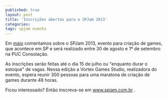 ```yaml
---
published: true
layout: post
title: 'Inscrições abertas para o SPJam 2013'
categories: 
tags: spjam evento
---
```


 
Em <a href="http://jogosdaqui.blog.uol.com.br/arch2013-05-01_2013-05-31.html#2013_05-06_19_14_52-154784552-0" target="_blank">maio</a>
 comentamos sobre o SPJam 2013, evento para cria&#231;&#227;o de games, que acontece em SP e ser&#225; realizado entre 30 de agosto e 1&#186; de setembro na PUC Consola&#231;&#227;o.
 
As inscri&#231;&#245;es ser&#227;o feitas at&#233; o dia 15 de julho ou &quot;enquanto durar o estoque&quot; de vagas.
Nessa edi&#231;&#227;o a Vortex Games Studio, realizadora do evento, espera reunir 300 pessoas para uma maratona de cria&#231;&#227;o de games durante 48 horas.
 
Ficou interessado? Ent&#227;o inscreva-se em <a href="http://www.spjam.com.br" target="_blank">www.spjam.com.br</a>
.
